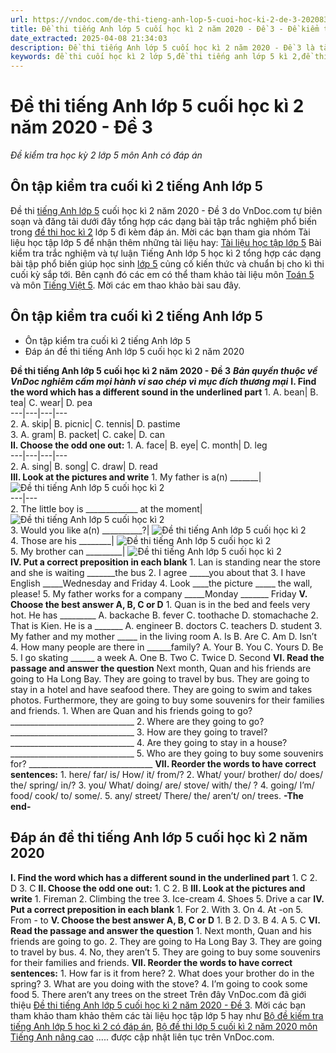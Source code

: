 ```yaml
---
url: https://vndoc.com/de-thi-tieng-anh-lop-5-cuoi-hoc-ki-2-de-3-202083
title: Đề thi tiếng Anh lớp 5 cuối học kì 2 năm 2020 - Đề 3 - Đề kiểm tra học kỳ 2 lớp 5 môn Anh có đáp án - VnDoc.com
date_extracted: 2025-04-08 21:34:03
description: Đề thi tiếng Anh lớp 5 cuối học kì 2 năm 2020 - Đề 3 là tài liệu tham khảo hữu ích cho học sinh lớp 5 nhằm củng cố kiến thức cơ bản và nâng cao trên lớp, chuẩn bị cho kì thi sắp tới.
keywords: đề thi cuối học kì 2 lớp 5,đề thi tiếng anh lớp 5 kì 2,đề thi học kì 2 lớp 5,đề thi tiếng anh lớp 5 học kì 2,đề tiếng anh lớp 5 học kì 2,tiếng anh lớp 5 kì 2,đề tiếng anh lớp 5 kì 2,ôn tập tiếng anh lớp 5 học kì 2 có đáp an,tiếng anh lớp 5 học kì 2,đề thi lớp 5,đề thi tiếng anh lớp 5,Ôn tập kiểm tra môn Anh cuối kì 2 lớp 5,đề kiểm tra cuối kì 2 lớp 5 tiếng anh,bộ đề thi tiếng anh lớp 5 kì 2,de thi học kì 2 lớp 5 môn tiếng anh nâng cao
---
```


# Đề thi tiếng Anh lớp 5 cuối học kì 2 năm 2020 - Đề 3
 _Đề kiểm tra học kỳ 2 lớp 5 môn Anh có đáp án_
## Ôn tập kiểm tra cuối kì 2 tiếng Anh lớp 5
Đề thi [tiếng Anh lớp 5](<https://vndoc.com/tieng-anh-lop5>) cuối học kì 2 năm 2020 - Đề 3 do VnDoc.com tự biên soạn và đăng tải dưới đây tổng hợp các dạng bài tập trắc nghiệm phổ biến trong [đề thi học kì 2](<https://vndoc.com/de-thi-hoc-ki-2-lop-5-mon-tieng-anh>) lớp 5 đi kèm đáp án.
Mời các bạn tham gia nhóm Tài liệu học tập lớp 5 để nhận thêm những tài liệu hay: [Tài liệu học tập lớp 5](</goto?u=aHR0cHM6Ly93d3cuZmFjZWJvb2suY29tL2dyb3Vwcy9UYWkubGlldS5ob2MudGFwLmxvcC41LlZORE9D>)
Bài kiểm tra trắc nghiệm và tự luận Tiếng Anh lớp 5 học kì 2 tổng hợp các dạng bài tập phổ biến giúp học sinh [lớp 5](<https://vndoc.com/tai-lieu-hoc-tap-lop5>) củng cố kiến thức và chuẩn bị cho kì thi cuối kỳ sắp tới. Bên cạnh đó các em có thể tham khảo tài liệu môn [Toán 5](<https://vndoc.com/toan-lop5>) và môn [Tiếng Việt 5](<https://vndoc.com/tieng-viet-lop5>). Mời các em thao khảo bài sau đây.
## Ôn tập kiểm tra cuối kì 2 tiếng Anh lớp 5
  * Ôn tập kiểm tra cuối kì 2 tiếng Anh lớp 5
  * Đáp án đề thi tiếng Anh lớp 5 cuối học kì 2 năm 2020

**Đề thi tiếng Anh lớp 5 cuối học kì 2 năm 2020 - Đề 3**
 _**Bản quyền thuộc về VnDoc nghiêm cấm mọi hành vi sao chép vì mục đích thương mại**_
**I. Find the word which has a different sound in the underlined part**
1\. A. bean| B. tea| C. wear| D. pea  
---|---|---|---  
2\. A. skip| B. picnic| C. tennis| D. pastime  
3\. A. gram| B. packet| C. cake| D. can  
**II. Choose the odd one out:**
1\. A. face| B. eye| C. month| D. leg  
---|---|---|---  
2\. A. sing| B. song| C. draw| D. read  
**III. Look at the pictures and write**
1\. My father is a\(n\) \_\_\_\_\_\_\_| ![Đề thi tiếng Anh lớp 5 cuối học kì 2](https://i.vdoc.vn/data/image/2020/06/23/de-thi-tieng-anh-lop-5-cuoi-ki-2-de-3-1.jpg)  
---|---  
2\. The little boy is \_\_\_\_\_\_\_\_\_\_\_\_\_ at the moment| ![Đề thi tiếng Anh lớp 5 cuối học kì 2](https://i.vdoc.vn/data/image/2020/06/23/de-thi-tieng-anh-lop-5-cuoi-ki-2-de-3-2.jpg)  
3\. Would you like a\(n\) \_\_\_\_\_\_\_\_\_\_?| ![Đề thi tiếng Anh lớp 5 cuối học kì 2](https://i.vdoc.vn/data/image/2020/06/23/de-thi-tieng-anh-lop-5-cuoi-ki-2-de-3-3.jpg)  
4\. Those are his \_\_\_\_\_\_\_\_| ![Đề thi tiếng Anh lớp 5 cuối học kì 2](https://i.vdoc.vn/data/image/2020/06/23/de-thi-tieng-anh-lop-5-cuoi-ki-2-de-3-4.png)  
5\. My brother can \_\_\_\_\_\_\_\_\_| ![Đề thi tiếng Anh lớp 5 cuối học kì 2](https://i.vdoc.vn/data/image/2020/06/23/de-thi-tieng-anh-lop-5-cuoi-ki-2-de-3-5.jpg)  
**IV. Put a correct preposition in each blank**
1\. Lan is standing near the store and she is waiting \_\_\_\_\_\_\_the bus
2\. I agree \_\_\_\_\_you about that
3\. I have English \_\_\_\_\_Wednesday and Friday
4\. Look \_\_\_\_the picture \_\_\_\_\_ the wall, please\!
5\. My father works for a company \_\_\_\_\_Monday \_\_\_\_\_\_\_ Friday
**V. Choose the best answer A, B, C or D**
1\. Quan is in the bed and feels very hot. He has \_\_\_\_\_\_\_\_\_
A. backache
B. fever
C. toothache
D. stomachache
2\. That is Kien. He is a \_\_\_\_\_\_\_
A. engineer
B. doctors
C. teachers
D. student
3\. My father and my mother \_\_\_\_\_ in the living room
A. Is
B. Are
C. Am
D. Isn’t
4\. How many people are there in \_\_\_\_\_\_family?
A. Your
B. You
C. Yours
D. Be
5\. I go skating \_\_\_\_\_\_ a week
A. One
B. Two
C. Twice
D. Second
**VI. Read the passage and answer the question**
Next month, Quan and his friends are going to Ha Long Bay. They are going to travel by bus. They are going to stay in a hotel and have seafood there. They are going to swim and takes photos. Furthermore, they are going to buy some souvenirs for their families and friends.
1\. When are Quan and his friends going to go?
\_\_\_\_\_\_\_\_\_\_\_\_\_\_\_\_\_\_\_\_\_\_\_\_\_\_\_\_\_\_\_
2\. Where are they going to go?
\_\_\_\_\_\_\_\_\_\_\_\_\_\_\_\_\_\_\_\_\_\_\_\_\_\_\_\_\_\_\_
3\. How are they going to travel?
\_\_\_\_\_\_\_\_\_\_\_\_\_\_\_\_\_\_\_\_\_\_\_\_\_\_\_\_\_\_\_
4\. Are they going to stay in a house?
\_\_\_\_\_\_\_\_\_\_\_\_\_\_\_\_\_\_\_\_\_\_\_\_\_\_\_\_\_\_\_
5\. Who are they going to buy some souvenirs for?
\_\_\_\_\_\_\_\_\_\_\_\_\_\_\_\_\_\_\_\_\_\_\_\_\_\_\_\_\_\_\_
**VII. Reorder the words to have correct sentences:**
1\. here/ far/ is/ How/ it/ from/?
2\. What/ your/ brother/ do/ does/ the/ spring/ in/?
3\. you/ What/ doing/ are/ stove/ with/ the/ ?
4\. going/ I’m/ food/ cook/ to/ some/.
5\. any/ street/ There/ the/ aren’t/ on/ trees.
**-The end-**
## Đáp án đề thi tiếng Anh lớp 5 cuối học kì 2 năm 2020
**I. Find the word which has a different sound in the underlined part**
1\. C
2\. D
3\. C
**II. Choose the odd one out:**
1\. C
2\. B
**III. Look at the pictures and write**
1\. Fireman
2\. Climbing the tree
3\. Ice-cream
4\. Shoes
5\. Drive a car
**IV. Put a correct preposition in each blank**
1\. For
2\. With
3\. On
4\. At -on
5\. From - to
**V. Choose the best answer A, B, C or D**
1\. B
2\. D
3\. B
4\. A
5\. C
**VI. Read the passage and answer the question**
1\. Next month, Quan and his friends are going to go.
2\. They are going to Ha Long Bay
3\. They are going to travel by bus.
4\. No, they aren’t
5\. They are going to buy some souvenirs for their families and friends.
**VII. Reorder the words to have correct sentences:**
1\. How far is it from here?
2\. What does your brother do in the spring?
3\. What are you doing with the stove?
4\. I’m going to cook some food
5\. There aren’t any trees on the street
Trên đây VnDoc.com đã giới thiệu [Đề thi tiếng Anh lớp 5 cuối học kì 2 năm 2020 - Đề 3](<https://vndoc.com/de-thi-tieng-anh-lop-5-cuoi-hoc-ki-2-de-3-202083>). Mời các bạn tham khảo tham khảo thêm các tài liệu học tập lớp 5 hay như [Bộ đề kiếm tra tiếng Anh lớp 5 học kì 2 có đáp án](<https://vndoc.com/bo-de-kiem-tra-tieng-anh-lop-5-co-dap-an-127553>), [Bộ đề thi lớp 5 cuối kì 2 năm 2020 môn Tiếng Anh nâng cao](<https://vndoc.com/bo-de-thi-lop-5-cuoi-ki-2-mon-tieng-anh-nang-cao-201219>) ..... được cập nhật liên tục trên VnDoc.com.
